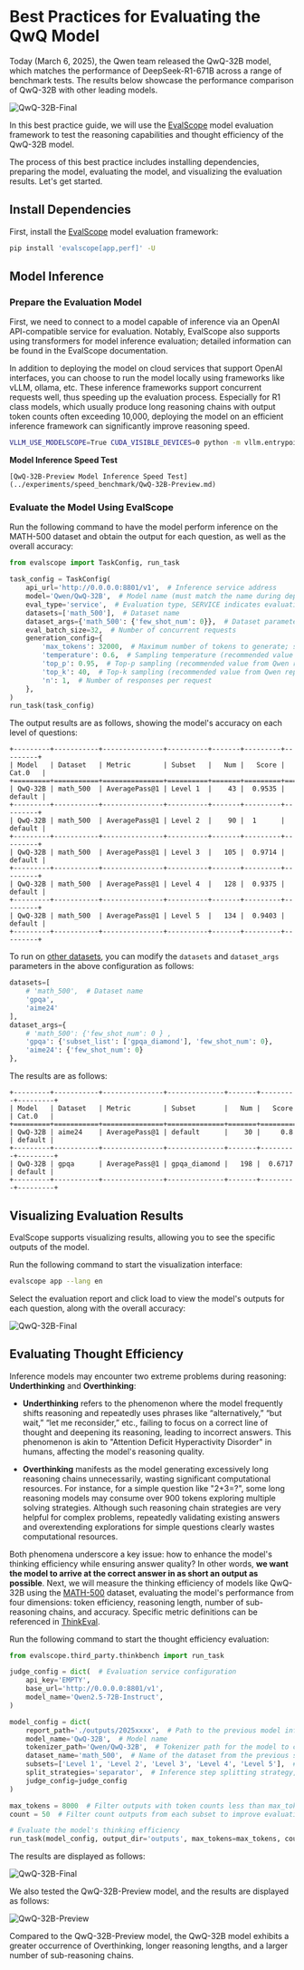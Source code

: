 # Best Practices for Evaluating the QwQ Model

Today (March 6, 2025), the Qwen team released the QwQ-32B model, which matches the performance of DeepSeek-R1-671B across a range of benchmark tests. The results below showcase the performance comparison of QwQ-32B with other leading models.

![QwQ-32B-Final](https://qianwen-res.oss-accelerate-overseas.aliyuncs.com/qwq-32b-final.jpg)

In this best practice guide, we will use the [EvalScope](https://github.com/modelscope/evalscope) model evaluation framework to test the reasoning capabilities and thought efficiency of the QwQ-32B model.

The process of this best practice includes installing dependencies, preparing the model, evaluating the model, and visualizing the evaluation results. Let's get started.

## Install Dependencies

First, install the [EvalScope](https://github.com/modelscope/evalscope) model evaluation framework:

```bash
pip install 'evalscope[app,perf]' -U
```

## Model Inference

### Prepare the Evaluation Model

First, we need to connect to a model capable of inference via an OpenAI API-compatible service for evaluation. Notably, EvalScope also supports using transformers for model inference evaluation; detailed information can be found in the EvalScope documentation.

In addition to deploying the model on cloud services that support OpenAI interfaces, you can choose to run the model locally using frameworks like vLLM, ollama, etc. These inference frameworks support concurrent requests well, thus speeding up the evaluation process. Especially for R1 class models, which usually produce long reasoning chains with output token counts often exceeding 10,000, deploying the model on an efficient inference framework can significantly improve reasoning speed.

```bash
VLLM_USE_MODELSCOPE=True CUDA_VISIBLE_DEVICES=0 python -m vllm.entrypoints.openai.api_server --model Qwen/QwQ-32B --served-model-name QwQ-32B --trust_remote_code --port 8801
```

**Model Inference Speed Test**

```{seealso}
[QwQ-32B-Preview Model Inference Speed Test](../experiments/speed_benchmark/QwQ-32B-Preview.md)
```

### Evaluate the Model Using EvalScope

Run the following command to have the model perform inference on the MATH-500 dataset and obtain the output for each question, as well as the overall accuracy:

```python
from evalscope import TaskConfig, run_task

task_config = TaskConfig(
    api_url='http://0.0.0.0:8801/v1',  # Inference service address
    model='Qwen/QwQ-32B',  # Model name (must match the name during deployment)
    eval_type='service',  # Evaluation type, SERVICE indicates evaluation of inference service
    datasets=['math_500'],  # Dataset name
    dataset_args={'math_500': {'few_shot_num': 0}},  # Dataset parameters
    eval_batch_size=32,  # Number of concurrent requests
    generation_config={
        'max_tokens': 32000,  # Maximum number of tokens to generate; suggested to set high to avoid truncation
        'temperature': 0.6,  # Sampling temperature (recommended value from Qwen report)
        'top_p': 0.95,  # Top-p sampling (recommended value from Qwen report)
        'top_k': 40,  # Top-k sampling (recommended value from Qwen report)
        'n': 1,  # Number of responses per request
    },
)
run_task(task_config)
```

The output results are as follows, showing the model's accuracy on each level of questions:

```text
+---------+-----------+---------------+----------+-------+---------+---------+
| Model   | Dataset   | Metric        | Subset   |   Num |   Score | Cat.0   |
+=========+===========+===============+==========+=======+=========+=========+
| QwQ-32B | math_500  | AveragePass@1 | Level 1  |    43 |  0.9535 | default |
+---------+-----------+---------------+----------+-------+---------+---------+
| QwQ-32B | math_500  | AveragePass@1 | Level 2  |    90 |  1      | default |
+---------+-----------+---------------+----------+-------+---------+---------+
| QwQ-32B | math_500  | AveragePass@1 | Level 3  |   105 |  0.9714 | default |
+---------+-----------+---------------+----------+-------+---------+---------+
| QwQ-32B | math_500  | AveragePass@1 | Level 4  |   128 |  0.9375 | default |
+---------+-----------+---------------+----------+-------+---------+---------+
| QwQ-32B | math_500  | AveragePass@1 | Level 5  |   134 |  0.9403 | default |
+---------+-----------+---------------+----------+-------+---------+---------+ 
```

To run on [other datasets](../get_started/supported_dataset.md#1-native-supported-datasets), you can modify the `datasets` and `dataset_args` parameters in the above configuration as follows:

```python
datasets=[
    # 'math_500',  # Dataset name
    'gpqa',
    'aime24'
],
dataset_args={
    # 'math_500': {'few_shot_num': 0 } ,
    'gpqa': {'subset_list': ['gpqa_diamond'], 'few_shot_num': 0},
    'aime24': {'few_shot_num': 0}
},
```

The results are as follows:
```text
+---------+-----------+---------------+--------------+-------+---------+---------+
| Model   | Dataset   | Metric        | Subset       |   Num |   Score | Cat.0   |
+=========+===========+===============+==============+=======+=========+=========+
| QwQ-32B | aime24    | AveragePass@1 | default      |    30 |     0.8 | default |
+---------+-----------+---------------+--------------+-------+---------+---------+ 
| QwQ-32B | gpqa      | AveragePass@1 | gpqa_diamond |   198 |  0.6717 | default |
+---------+-----------+---------------+--------------+-------+---------+---------+
```

## Visualizing Evaluation Results

EvalScope supports visualizing results, allowing you to see the specific outputs of the model.

Run the following command to start the visualization interface:

```bash
evalscope app --lang en
```

Select the evaluation report and click load to view the model's outputs for each question, along with the overall accuracy:

![QwQ-32B-Final](./images/qwq.png)

## Evaluating Thought Efficiency

Inference models may encounter two extreme problems during reasoning: **Underthinking** and **Overthinking**:

- **Underthinking** refers to the phenomenon where the model frequently shifts reasoning and repeatedly uses phrases like “alternatively,” “but wait,” “let me reconsider,” etc., failing to focus on a correct line of thought and deepening its reasoning, leading to incorrect answers. This phenomenon is akin to "Attention Deficit Hyperactivity Disorder" in humans, affecting the model's reasoning quality.

- **Overthinking** manifests as the model generating excessively long reasoning chains unnecessarily, wasting significant computational resources. For instance, for a simple question like "2+3=?", some long reasoning models may consume over 900 tokens exploring multiple solving strategies. Although such reasoning chain strategies are very helpful for complex problems, repeatedly validating existing answers and overextending explorations for simple questions clearly wastes computational resources.

Both phenomena underscore a key issue: how to enhance the model's thinking efficiency while ensuring answer quality? In other words, **we want the model to arrive at the correct answer in as short an output as possible**. Next, we will measure the thinking efficiency of models like QwQ-32B using the [MATH-500](https://www.modelscope.cn/datasets/AI-ModelScope/MATH-500) dataset, evaluating the model's performance from four dimensions: token efficiency, reasoning length, number of sub-reasoning chains, and accuracy. Specific metric definitions can be referenced in [ThinkEval](./think_eval.md).

Run the following command to start the thought efficiency evaluation:

```python
from evalscope.third_party.thinkbench import run_task

judge_config = dict(  # Evaluation service configuration
    api_key='EMPTY',
    base_url='http://0.0.0.0:8801/v1',
    model_name='Qwen2.5-72B-Instruct',
)

model_config = dict(
    report_path='./outputs/2025xxxx',  # Path to the previous model inference results
    model_name='QwQ-32B',  # Model name
    tokenizer_path='Qwen/QwQ-32B',  # Tokenizer path for the model to calculate token count
    dataset_name='math_500',  # Name of the dataset from the previous step
    subsets=['Level 1', 'Level 2', 'Level 3', 'Level 4', 'Level 5'],  # Subsets of the dataset from the previous step
    split_strategies='separator',  # Inference step splitting strategy, options include separator, keywords, llm
    judge_config=judge_config
)

max_tokens = 8000  # Filter outputs with token counts less than max_tokens to improve evaluation efficiency
count = 50  # Filter count outputs from each subset to improve evaluation efficiency

# Evaluate the model's thinking efficiency
run_task(model_config, output_dir='outputs', max_tokens=max_tokens, count=count)
```

The results are displayed as follows:

![QwQ-32B-Final](./images/QwQ-32B_math_500_metrics.png)

We also tested the QwQ-32B-Preview model, and the results are displayed as follows:

![QwQ-32B-Preview](./images/qwq-32b-preview_math_500_metrics.png)

Compared to the QwQ-32B-Preview model, the QwQ-32B model exhibits a greater occurrence of Overthinking, longer reasoning lengths, and a larger number of sub-reasoning chains.